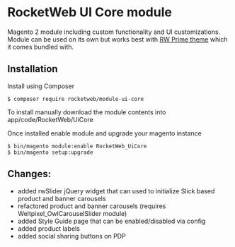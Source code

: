 # RocketWeb UI Core module
Magento 2 module including custom functionality and UI customizations. Module can be used on its own but works best with [RW Prime theme](https://github.com/rocketweb-fed/magento2-theme-prime) which it comes bundled with.

## Installation
Install using Composer
```
$ composer require rocketweb/module-ui-core
```
To install manually download the module contents into app/code/RocketWeb/UiCore

Once installed enable module and upgrade your magento instance
```
$ bin/magento module:enable RocketWeb_UiCore
$ bin/magento setup:upgrade
```

## Changes:
- added rwSlider jQuery widget that can used to initialize Slick based product and banner carousels
- refactored product and banner carousels (requires Weltpixel_OwlCarouselSlider module)
- added Style Guide page that can be enabled/disabled via config
- added product labels
- added social sharing buttons on PDP
